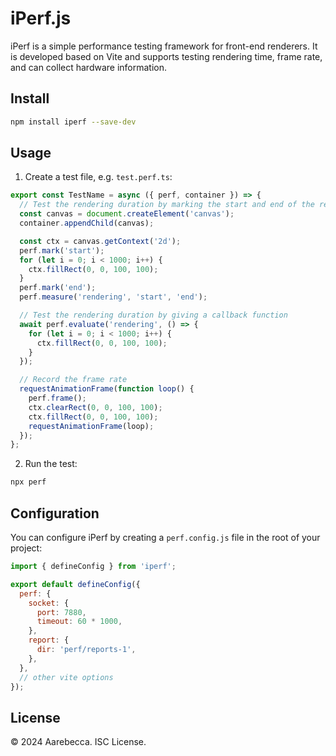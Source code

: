 # iPerf.js

iPerf is a simple performance testing framework for front-end renderers. It is developed based on Vite and supports testing rendering time, frame rate, and can collect hardware information.

## Install

```bash
npm install iperf --save-dev
```

## Usage

1. Create a test file, e.g. `test.perf.ts`:

```typescript
export const TestName = async ({ perf, container }) => {
  // Test the rendering duration by marking the start and end of the rendering process
  const canvas = document.createElement('canvas');
  container.appendChild(canvas);

  const ctx = canvas.getContext('2d');
  perf.mark('start');
  for (let i = 0; i < 1000; i++) {
    ctx.fillRect(0, 0, 100, 100);
  }
  perf.mark('end');
  perf.measure('rendering', 'start', 'end');

  // Test the rendering duration by giving a callback function
  await perf.evaluate('rendering', () => {
    for (let i = 0; i < 1000; i++) {
      ctx.fillRect(0, 0, 100, 100);
    }
  });

  // Record the frame rate
  requestAnimationFrame(function loop() {
    perf.frame();
    ctx.clearRect(0, 0, 100, 100);
    ctx.fillRect(0, 0, 100, 100);
    requestAnimationFrame(loop);
  });
};
```

2. Run the test:

```bash
npx perf
```

## Configuration

You can configure iPerf by creating a `perf.config.js` file in the root of your project:

```javascript
import { defineConfig } from 'iperf';

export default defineConfig({
  perf: {
    socket: {
      port: 7880,
      timeout: 60 * 1000,
    },
    report: {
      dir: 'perf/reports-1',
    },
  },
  // other vite options
});
```

## License

&copy; 2024 Aarebecca. ISC License.
